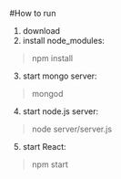 #How to run
1. download
2. install node_modules:
>npm install
3. start mongo server:
>mongod
4. start node.js server:
>node server/server.js
5. start React:
>npm start
